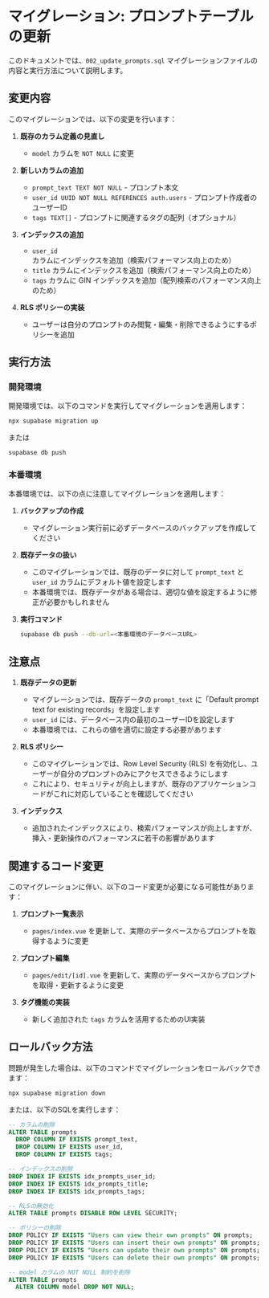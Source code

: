 # マイグレーション: プロンプトテーブルの更新

このドキュメントでは、`002_update_prompts.sql` マイグレーションファイルの内容と実行方法について説明します。

## 変更内容

このマイグレーションでは、以下の変更を行います：

1. **既存のカラム定義の見直し**

   - `model` カラムを `NOT NULL` に変更

2. **新しいカラムの追加**

   - `prompt_text TEXT NOT NULL` - プロンプト本文
   - `user_id UUID NOT NULL REFERENCES auth.users` - プロンプト作成者のユーザーID
   - `tags TEXT[]` - プロンプトに関連するタグの配列（オプショナル）

3. **インデックスの追加**

   - `user_id` カラムにインデックスを追加（検索パフォーマンス向上のため）
   - `title` カラムにインデックスを追加（検索パフォーマンス向上のため）
   - `tags` カラムに GIN インデックスを追加（配列検索のパフォーマンス向上のため）

4. **RLS ポリシーの実装**
   - ユーザーは自分のプロンプトのみ閲覧・編集・削除できるようにするポリシーを追加

## 実行方法

### 開発環境

開発環境では、以下のコマンドを実行してマイグレーションを適用します：

```bash
npx supabase migration up
```

または

```bash
supabase db push
```

### 本番環境

本番環境では、以下の点に注意してマイグレーションを適用します：

1. **バックアップの作成**

   - マイグレーション実行前に必ずデータベースのバックアップを作成してください

2. **既存データの扱い**

   - このマイグレーションでは、既存のデータに対して `prompt_text` と `user_id` カラムにデフォルト値を設定します
   - 本番環境では、既存データがある場合は、適切な値を設定するように修正が必要かもしれません

3. **実行コマンド**
   ```bash
   supabase db push --db-url=<本番環境のデータベースURL>
   ```

## 注意点

1. **既存データの更新**

   - マイグレーションでは、既存データの `prompt_text` に「Default prompt text for existing records」を設定します
   - `user_id` には、データベース内の最初のユーザーIDを設定します
   - 本番環境では、これらの値を適切に設定する必要があります

2. **RLS ポリシー**

   - このマイグレーションでは、Row Level Security (RLS) を有効化し、ユーザーが自分のプロンプトのみにアクセスできるようにします
   - これにより、セキュリティが向上しますが、既存のアプリケーションコードがこれに対応していることを確認してください

3. **インデックス**
   - 追加されたインデックスにより、検索パフォーマンスが向上しますが、挿入・更新操作のパフォーマンスに若干の影響があります

## 関連するコード変更

このマイグレーションに伴い、以下のコード変更が必要になる可能性があります：

1. **プロンプト一覧表示**

   - `pages/index.vue` を更新して、実際のデータベースからプロンプトを取得するように変更

2. **プロンプト編集**

   - `pages/edit/[id].vue` を更新して、実際のデータベースからプロンプトを取得・更新するように変更

3. **タグ機能の実装**
   - 新しく追加された `tags` カラムを活用するためのUI実装

## ロールバック方法

問題が発生した場合は、以下のコマンドでマイグレーションをロールバックできます：

```bash
npx supabase migration down
```

または、以下のSQLを実行します：

```sql
-- カラムの削除
ALTER TABLE prompts
  DROP COLUMN IF EXISTS prompt_text,
  DROP COLUMN IF EXISTS user_id,
  DROP COLUMN IF EXISTS tags;

-- インデックスの削除
DROP INDEX IF EXISTS idx_prompts_user_id;
DROP INDEX IF EXISTS idx_prompts_title;
DROP INDEX IF EXISTS idx_prompts_tags;

-- RLSの無効化
ALTER TABLE prompts DISABLE ROW LEVEL SECURITY;

-- ポリシーの削除
DROP POLICY IF EXISTS "Users can view their own prompts" ON prompts;
DROP POLICY IF EXISTS "Users can insert their own prompts" ON prompts;
DROP POLICY IF EXISTS "Users can update their own prompts" ON prompts;
DROP POLICY IF EXISTS "Users can delete their own prompts" ON prompts;

-- model カラムの NOT NULL 制約を削除
ALTER TABLE prompts
  ALTER COLUMN model DROP NOT NULL;
```
